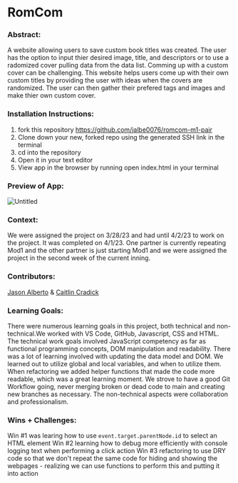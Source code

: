 # RomCom  

### Abstract:
[//]: <> (Briefly describe what you built and its features. What problem is the app solving? How does this application solve that problem?)
A website allowing users to save custom book titles was created. The user has the option to input thier desired image, title, and descriptors or to use a radomized cover pulling data from the data list. Comming up with a custom cover can be challenging. This website helps users come up with their own custom titles by providing the user with ideas when the covers are randomized. The user can then gather their prefered tags and images and make thier own custom cover. 

### Installation Instructions:
[//]: <> (What steps does a person have to take to get your app cloned down and running?)
1. fork this repository https://github.com/jalbe0076/romcom-m1-pair
2. Clone down your new, forked repo using the generated SSH link in the terminal
3. cd into the repository
4. Open it in your text editor
5. View app in the browser by running open index.html in your terminal

### Preview of App:
[//]: <> (Provide ONE gif or screenshot of your application - choose the "coolest" piece of functionality to show off.)

![Untitled](https://user-images.githubusercontent.com/123283073/229319940-dc702377-c13e-495d-9eec-b8598c666a93.jpg)


### Context:
[//]: <> (Give some context for the project here. How long did you have to work on it? How far into the Turing program are you?)

We were assigned the project on 3/28/23 and had until 4/2/23 to work on the project. It was completed on 4/1/23. One partner is currently repeating Mod1 and the other partner is just starting Mod1 and we were assigned the project in the second week of the current inning. 

### Contributors:
[//]: <> (Who worked on this application? Link to their GitHubs.)

[Jason Alberto](https://github.com/jalbe0076) & [Caitlin Cradick](https://github.com/caitlincradick) 

### Learning Goals:
[//]: <> (What were the learning goals of this project? What tech did you work with?)

There were numerous learning goals in this project, both technical and non-technical.We worked with VS Code, GitHub, Javascript, CSS and HTML.  The technical work goals involved JavaScript competency as far as functional programming concepts, DOM manipulation and readability. There was a lot of learning involved with updating the data model and DOM. We learned out to utilize global and local variables, and when to utilize them. When refactoring we added helper functions that made the code more readable, which was a great learning moment. We strove to have a good Git Workflow going, never merging broken or dead code to main and creating new branches as necessary. The non-technical aspects were collaboration and professionalism.

### Wins + Challenges:
[//]: <> (What are 2-3 wins you have from this project? What were some challenges you faced - and how did you get over them?)
Win #1 was learing how to use `event.target.parentNode.id` to select an HTML element
Win #2 learning how to debug more efficiently with console logging text when performing a click action
Win #3 refactoring to use DRY code so that we don't repeat the same code for hiding and showing the webpages - realizing we can use functions to perform this and putting it into action

